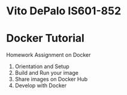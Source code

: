 # Vito DePalo IS601-852
# Docker Tutorial
Homework Assignment on Docker
1. Orientation and Setup
2. Build and Run your image
3. Share images on Docker Hub
4. Develop with Docker
